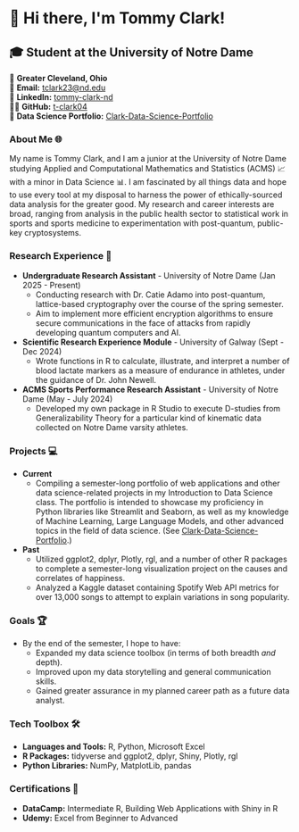 # 👋 Hi there, I'm Tommy Clark!

## 🎓 Student at the University of Notre Dame

📍 **Greater Cleveland, Ohio**  
📧 **Email:** [tclark23@nd.edu](mailto:tclark23@nd.edu)  
🔗 **LinkedIn:** [tommy-clark-nd](https://www.linkedin.com/in/tommy-clark-nd/)  
👨‍💻 **GitHub:** [t-clark04](https://github.com/t-clark04)  
📂 **Data Science Portfolio:** [Clark-Data-Science-Portfolio](https://github.com/t-clark04/Clark-Data-Science-Portfolio)


### About Me 🌐
My name is Tommy Clark, and I am a junior at the University of Notre Dame studying Applied and Computational Mathematics and Statistics (ACMS) 📈 with a minor in Data Science 📊. I am fascinated by all things data and hope to use every tool at my disposal to harness the power of ethically-sourced data analysis for the greater good. My research and career interests are broad, ranging from analysis in the public health sector to statistical work in sports and sports medicine to experimentation with post-quantum, public-key cryptosystems. 


### Research Experience 🌟
- **Undergraduate Research Assistant** - University of Notre Dame (Jan 2025 - Present)
  -  Conducting research with Dr. Catie Adamo into post-quantum, lattice-based cryptography over the course of the spring semester.
  -  Aim to implement more efficient encryption algorithms to ensure secure communications in the face of attacks from rapidly developing quantum computers and AI.
- **Scientific Research Experience Module** - University of Galway (Sept - Dec 2024)
  - Wrote functions in R to calculate, illustrate, and interpret a number of blood lactate markers as a measure of endurance in athletes, under the guidance of Dr. John Newell.
- **ACMS Sports Performance Research Assistant** - University of Notre Dame (May - July 2024)
  - Developed my own package in R Studio to execute D-studies from Generalizability Theory for a particular kind of kinematic data collected on Notre Dame varsity athletes.

 
### Projects 💻
- **Current**
  - Compiling a semester-long portfolio of web applications and other data science-related projects in my Introduction to Data Science class. The portfolio is intended to showcase my proficiency in Python libraries like Streamlit and Seaborn, as well as my knowledge of Machine Learning, Large Language Models, and other advanced topics in the field of data science. (See [Clark-Data-Science-Portfolio](https://github.com/t-clark04/Clark-Data-Science-Portfolio).)
- **Past**
  - Utilized ggplot2, dplyr, Plotly, rgl, and a number of other R packages to complete a semester-long visualization project on the causes and correlates of happiness.
  - Analyzed a Kaggle dataset containing Spotify Web API metrics for over 13,000 songs to attempt to explain variations in song popularity.


### Goals 🏆
- By the end of the semester, I hope to have:
  - Expanded my data science toolbox (in terms of both breadth *and* depth).
  - Improved upon my data storytelling and general communication skills.
  - Gained greater assurance in my planned career path as a future data analyst.


### Tech Toolbox 🛠️
- **Languages and Tools:** R, Python, Microsoft Excel
- **R Packages:** tidyverse and ggplot2, dplyr, Shiny, Plotly, rgl
- **Python Libraries:** NumPy, MatplotLib, pandas
  

### Certifications 📜
- **DataCamp:** Intermediate R, Building Web Applications with Shiny in R
- **Udemy:** Excel from Beginner to Advanced
